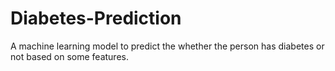 # Diabetes-Prediction
A machine learning model to predict the whether the person has diabetes or not based on some features.
